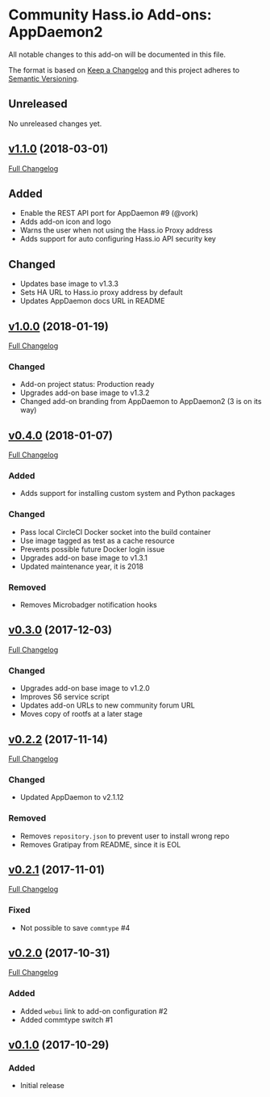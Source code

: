 # Community Hass.io Add-ons: AppDaemon2

All notable changes to this add-on will be documented in this file.

The format is based on [Keep a Changelog][keep-a-changelog]
and this project adheres to [Semantic Versioning][semantic-versioning].

## Unreleased

No unreleased changes yet.

## [v1.1.0] (2018-03-01)

[Full Changelog][v1.0.0-v1.1.0]

## Added

- Enable the REST API port for AppDaemon #9 (@vork)
- Adds add-on icon and logo
- Warns the user when not using the Hass.io Proxy address
- Adds support for auto configuring Hass.io API security key

## Changed

- Updates base image to v1.3.3
- Sets HA URL to Hass.io proxy address by default
- Updates AppDaemon docs URL in README

## [v1.0.0] (2018-01-19)

[Full Changelog][v0.4.0-v1.0.0]

### Changed

- Add-on project status: Production ready
- Upgrades add-on base image to v1.3.2
- Changed add-on branding from AppDaemon to AppDaemon2 (3 is on its way)

## [v0.4.0] (2018-01-07)

[Full Changelog][v0.3.0-v0.4.0]

### Added

- Adds support for installing custom system and Python packages

### Changed

- Pass local CircleCI Docker socket into the build container
- Use image tagged as test as a cache resource
- Prevents possible future Docker login issue
- Upgrades add-on base image to v1.3.1
- Updated maintenance year, it is 2018

### Removed

- Removes Microbadger notification hooks

## [v0.3.0] (2017-12-03)

[Full Changelog][v0.2.2-v0.3.0]

### Changed

- Upgrades add-on base image to v1.2.0
- Improves S6 service script
- Updates add-on URLs to new community forum URL
- Moves copy of rootfs at a later stage

## [v0.2.2] (2017-11-14)

[Full Changelog][v0.2.1-v0.2.2]

### Changed

- Updated AppDaemon to v2.1.12

### Removed

- Removes `repository.json` to prevent user to install wrong repo
- Removes Gratipay from README, since it is EOL

## [v0.2.1] (2017-11-01)

[Full Changelog][v0.2.0-v0.2.1]

### Fixed

- Not possible to save `commtype` #4

## [v0.2.0] (2017-10-31)

[Full Changelog][v0.1.0-v0.2.0]

### Added

- Added `webui` link to add-on configuration #2
- Added commtype switch #1

## [v0.1.0] (2017-10-29)

### Added

- Initial release

[keep-a-changelog]: http://keepachangelog.com/en/1.0.0/
[semantic-versioning]: http://semver.org/spec/v2.0.0.html
[v0.1.0-v0.2.0]: https://github.com/hassio-addons/addon-appdaemon/compare/v0.1.0...v0.2.0
[v0.1.0]: https://github.com/hassio-addons/addon-appdaemon/tree/v0.1.0
[v0.2.0-v0.2.1]: https://github.com/hassio-addons/addon-appdaemon/compare/v0.2.0...v0.2.1
[v0.2.0]: https://github.com/hassio-addons/addon-appdaemon/tree/v0.2.0
[v0.2.1-v0.2.2]: https://github.com/hassio-addons/addon-appdaemon/compare/v0.2.1...v0.2.2
[v0.2.1]: https://github.com/hassio-addons/addon-appdaemon/tree/v0.2.1
[v0.2.2-v0.3.0]: https://github.com/hassio-addons/addon-appdaemon/compare/v0.2.2...v0.3.0
[v0.2.2]: https://github.com/hassio-addons/addon-appdaemon/tree/v0.2.2
[v0.3.0-v0.4.0]: https://github.com/hassio-addons/addon-appdaemon/compare/v0.3.0...v0.4.0
[v0.3.0]: https://github.com/hassio-addons/addon-appdaemon/tree/v0.3.0
[v0.4.0-v1.0.0]: https://github.com/hassio-addons/addon-appdaemon/compare/v0.4.0...v1.0.0
[v0.4.0]: https://github.com/hassio-addons/addon-appdaemon/tree/v0.4.0
[v1.0.0-v1.1.0]: https://github.com/hassio-addons/addon-appdaemon/compare/v1.0.0...v1.1.0
[v1.0.0]: https://github.com/hassio-addons/addon-appdaemon/tree/v1.0.0
[v1.1.0]: https://github.com/hassio-addons/addon-appdaemon/tree/v1.1.0
